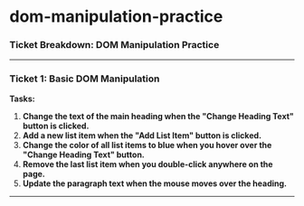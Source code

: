 # dom-manipulation-practice
### **Ticket Breakdown: DOM Manipulation Practice**

---

### **Ticket 1: Basic DOM Manipulation**

**Tasks:**

1. **Change the text of the main heading when the "Change Heading Text" button is clicked.**
2. **Add a new list item when the "Add List Item" button is clicked.** 
3. **Change the color of all list items to blue when you hover over the "Change Heading Text" button.**
4. **Remove the last list item when you double-click anywhere on the page.**
5. **Update the paragraph text when the mouse moves over the heading.**
   
---

